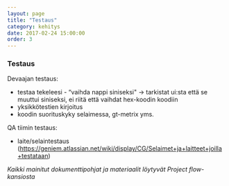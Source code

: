 ```yaml
---
layout: page
title: "Testaus"
category: kehitys
date: 2017-02-24 15:00:00
order: 3
---
```


### Testaus

Devaajan testaus:
- testaa tekeleesi - “vaihda nappi siniseksi" -> tarkistat ui:sta että se muuttui siniseksi, ei riitä että vaihdat hex-koodin koodiin
- yksikkötestien kirjoitus
- koodin suorituskyky selaimessa, gt-metrix yms.

QA tiimin testaus:
- laite/selaintestaus (https://geniem.atlassian.net/wiki/display/CG/Selaimet+ja+laitteet+joilla+testataan)


_Kaikki mainitut dokumenttipohjat ja materiaalit löytyvät Project flow-kansiosta_ 